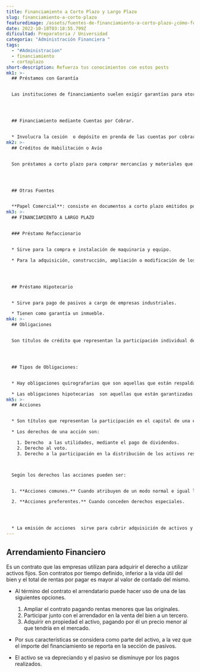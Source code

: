 ```yaml
---
title: Financiamiento a Corto Plazo y Largo Plazo
slug: financiamiento-a-corto-plazo
featuredimage: /assets/fuentes-de-financiamiento-a-corto-plazo-¿cómo-funcionan.webp
date: 2022-10-18T03:18:55.799Z
dificultad: Preparatoria / Universidad
categoria: "Administración Financiera "
tags:
  - "#Administracion"
  - financiamiento
  - cortoplazo
short-description: Refuerza tus conocimientos con estos posts
mk1: >-
  ## Préstamos con Garantía


  Las instituciones de financiamiento suelen exigir garantías para otorgar un préstamos a corto plazo, de la misma forma que lo hacen para uno a largo plazo. Por lo general la garantía para préstamos a corto plazo consiste en cuentas por cobrar, inventarios o ambos.




  ## Financiamiento mediante Cuentas por Cobrar.


  * Involucra la cesión  o depósito en prenda de las cuentas por cobrar o el factoraje de las mismas.
mk2: >-
  ## Créditos de Habilitación o Avío


  Son préstamos a corto plazo para comprar mercancías y materiales que requieren  en la fabricación de sus productos.




  ## Otras Fuentes


  **Papel Comercial**: consiste en documentos a corto plazo emitidos por empresas de gran tamaño y con alta calificación crediticia. Estos documentos tienen por lo general una vigencia a corto plazo.
mk3: >-
  ## FINANCIAMIENTO A LARGO PLAZO


  ### Préstamo Refaccionario


  * Sirve para la compra e instalación de maquinaria y equipo.

  * Para la adquisición, construcción, ampliación o modificación de los inmuebles que requieran las empresas industriales.




  ## Préstamo Hipotecario


  * Sirve para pago de pasivos a cargo de empresas industriales.

  * Tienen como garantía un inmueble.
mk4: >-
  ## Obligaciones


  Son títulos de crédito que representan la participación individual de sus tenedores en un crédito colectivo constituido a cargo de un emisor. 




  ## Tipos de Obligaciones:


  * Hay obligaciones quirografarias que son aquellas que están respaldadas por todos los bienes de la compañía sin una garantía específica.

  * Las obligaciones hipotecarias  son aquellas que están garantizadas con un bien inmueble.
mk5: >-
  ## Acciones


  * Son títulos que representan la participación en el capital de una empresa.

  * Los derechos de una acción son:

    1. Derecho  a las utilidades, mediante el pago de dividendos.
    2. Derecho al voto.
    3. Derecho a la participación en la distribución de los activos residuales de la empresa al disolverse ésta.



  Según los derechos las acciones pueden ser:


  1. **Acciones comunes.** Cuando atribuyen de un modo normal e igual los derechos señalados.

  2. **Acciones preferentes.** Cuando conceden derechos especiales.




  * La emisión de acciones  sirve para cubrir adquisición de activos y pago de pasivos.
---
```

## Arrendamiento Financiero

Es un contrato que las empresas  utilizan para adquirir el derecho a utilizar activos fijos. Son contratos por tiempo definido, inferior a la vida útil del bien y el total de rentas por pagar es mayor al valor de contado del mismo. 

* Al término del contrato el arrendatario puede hacer uso de una de las siguientes opciones.

  1. Ampliar el contrato pagando rentas menores que las originales.
  2. Participar junto con el arrendador en la venta del bien a un tercero.
  3. Adquirir en propiedad el activo, pagando por él un precio menor al que tendría en el mercado.
* Por sus características se considera como parte del activo, a la vez que el importe del financiamiento se reporta en la sección de pasivos.
* El activo se va depreciando y el pasivo se disminuye por los pagos realizados.